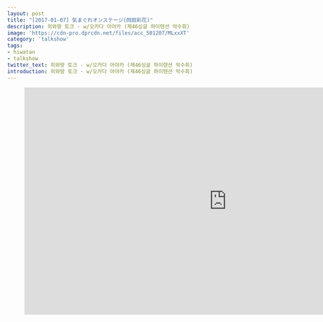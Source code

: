```yaml
---
layout: post
title: "[2017-01-07] 気まぐれオンステージ(岡田彩花)"
description: 히와땅 토크 - w/오카다 아야카 (제46싱글 하이텐션 악수회)
image: 'https://cdn-pro.dprcdn.net/files/acc_501207/MLxxXT'
category: 'talkshow'
tags:
- hiwatan
- talkshow
twitter_text: 히와땅 토크 - w/오카다 아야카 (제46싱글 하이텐션 악수회)
introduction: 히와땅 토크 - w/오카다 아야카 (제46싱글 하이텐션 악수회)
---
```

<figure class="video_container">
<iframe width="936" height="526" src="https://serviceapi.nmv.naver.com/flash/convertIframeTag.nhn?vid=64FE4AC6180850D2D0A67B59DBE68A2BD1CE&outKey=V1210f4ceabffca641319b908823c28b2029bebb7020dec4c6461b908823c28b2029b" frameborder="no" scrolling="no" webkitallowfullscreen mozallowfullscreen allowfullscreen></iframe>
</figure>
